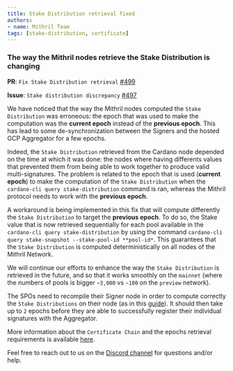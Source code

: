 ```yaml
---
title: Stake Distribution retrieval fixed
authors:
- name: Mithril Team
tags: [stake-distribution, certificate]
---
```


### The way the Mithril nodes retrieve the Stake Distribution is changing

**PR**: `Fix Stake Distribution retrieval` [#499](https://github.com/input-output-hk/mithril/pull/499)

**Issue**: `Stake distribution discrepancy` [#497](https://github.com/input-output-hk/mithril/issues/497)

We have noticed that the way the Mithril nodes computed the `Stake Distribution` was erroneous: the epoch that was used to make the computation was the **current epoch** instead of the **previous epoch**. This has lead to some de-synchronization between the Signers and the hosted GCP Aggregator for a few epochs.

Indeed, the `Stake Distribution` retrieved from the Cardano node depended on the time at which it was done: the nodes where having differents values that prevented them from being able to work together to produce valid multi-signatures. The problem is related to the epoch that is used (**current epoch**) to make the computation of the `Stake Distribution` when the `cardano-cli query stake-distribution` command is ran, whereas the Mithril protocol needs to work with the **previous epoch**.

A workaround is being implemented in this fix that will compute differently the `Stake Distribution` to target the **previous epoch**. To do so, the Stake value that is now retrieved sequentially for each pool available in the `cardano-cli query stake-distribution` by using the command `cardano-cli query stake-snapshot --stake-pool-id **pool-id*`. This guarantees that the `Stake Distribution` is computed deterministically on all nodes of the Mithril Network.

We will continue our efforts to enhance the way the `Stake Distribution` is retrieved in the future, and so that it works smoothly on the `mainnet` (where the numbers of pools is bigger `~3,000` vs `~100` on the `preview` network).

The SPOs need to recompile their Signer node in order to compute correctly the `Stake Distributions` on their node (as in this [guide](https://mithril.network/doc/manual/getting-started/run-signer-node)).
It should then take up to `2` epochs before they are able to successfully register their individual signatures with the Aggregator.

More information about the `Certificate Chain` and the epochs retrieval requirements is available [here](https://mithril.network/doc/mithril/mithril-protocol/certificates).

Feel free to reach out to us on the [Discord channel](https://discord.gg/5kaErDKDRq) for questions and/or help.
